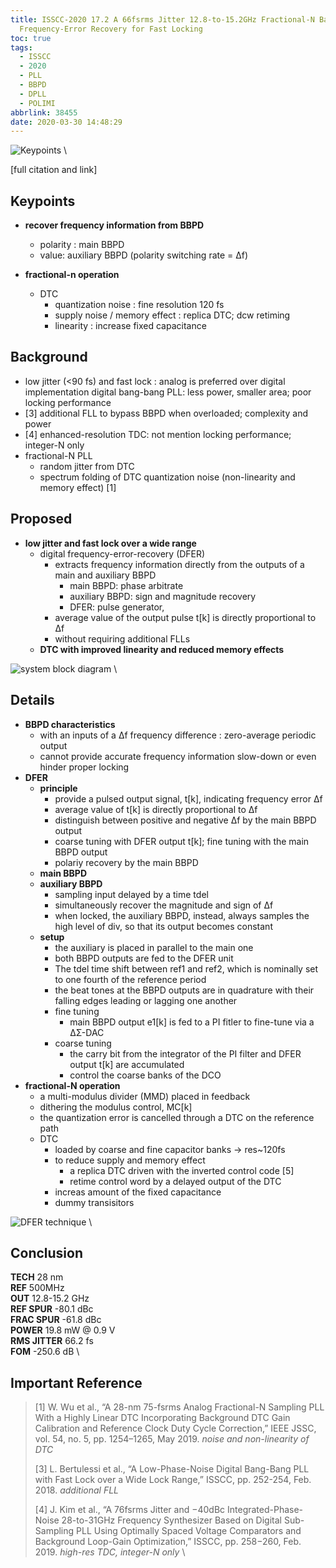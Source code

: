 ```yaml
---
title: ISSCC-2020 17.2 A 66fsrms Jitter 12.8-to-15.2GHz Fractional-N Bang-Bang PLL with Digital
  Frequency-Error Recovery for Fast Locking
toc: true
tags:
  - ISSCC
  - 2020
  - PLL
  - BBPD
  - DPLL
  - POLIMI
abbrlink: 38455
date: 2020-03-30 14:48:29
---
```


![Keypoints](https://i.loli.net/2020/03/31/h8uMvLwpY7iPZyJ.png) \

[full citation and link]

## Keypoints

- **recover frequency information from BBPD**
  - polarity : main BBPD
  - value: auxiliary BBPD (polarity switching rate = Δf)

- **fractional-n operation**
  - DTC
    - quantization noise : fine resolution 120 fs
    - supply noise / memory effect : replica DTC; dcw retiming
    - linearity : increase fixed capacitance

## Background

- low jitter (<90 fs) and fast lock : analog is preferred over digital implementation
digital bang-bang PLL: less power, smaller area; poor locking performance
- [3] additional FLL to bypass BBPD when overloaded; complexity and power
- [4] enhanced-resolution TDC: not mention locking performance; integer-N only
- fractional-N PLL
  - random jitter from DTC
  - spectrum folding of DTC quantization noise (non-linearity and memory effect) [1]

## Proposed

- **low jitter and fast lock over a wide range**
  - digital frequency-error-recovery (DFER)
    - extracts frequency information directly from the outputs of a main and auxiliary BBPD
      - main BBPD: phase arbitrate
      - auxiliary BBPD: sign and magnitude recovery
      - DFER: pulse generator,
    - average value of the output pulse t[k] is directly proportional to Δf
    - without requiring additional FLLs
  - **DTC with improved linearity and reduced memory effects**

![system block diagram](https://i.loli.net/2020/03/31/hPcW2oepqj81URl.png) \

## Details

- **BBPD characteristics**
  - with an inputs of a Δf frequency difference : zero-average periodic output
  - cannot provide accurate frequency information
slow-down or even hinder proper locking
- **DFER**
  - **principle**
    - provide a pulsed output signal, t[k], indicating frequency error Δf
    - average value of t[k] is directly proportional to Δf
    - distinguish between positive and negative Δf by the main BBPD output
    - coarse tuning with DFER output t[k]; fine tuning with the main BBPD output
    - polariy recovery by the main BBPD
  - **main BBPD**
  - **auxiliary BBPD**
    - sampling input delayed by a time tdel
    - simultaneously recover the magnitude and sign of Δf
    - when locked, the auxiliary BBPD, instead, always samples the high level of div, so that its output becomes constant
  - **setup**
    - the auxiliary is placed in parallel to the main one
    - both BBPD outputs are fed to the DFER unit
    - The tdel time shift between ref1 and ref2, which is nominally set to one fourth of the reference period
    - the beat tones at the BBPD outputs are in quadrature with their falling edges leading or lagging one another
    - fine tuning
      - main BBPD output e1[k] is fed to a PI fitler to fine-tune via a ΔΣ-DAC
    - coarse tuning
      - the carry bit from the integrator of the PI filter and DFER output t[k] are accumulated
      - control the coarse banks of the DCO
- **fractional-N operation**
  - a multi-modulus divider (MMD) placed in feedback
  - dithering the modulus control, MC[k]
  - the quantization error is cancelled through a DTC on the reference path
  - DTC
    - loaded by coarse and fine capacitor banks -> res~120fs
    - to reduce supply and memory effect
      - a replica DTC driven with the inverted control code [5]
      - retime control word by a delayed output of the DTC
    - increas amount of the fixed capacitance
    - dummy transisitors

![DFER technique](https://i.loli.net/2020/03/31/v2okrJdY1gKjFBD.png) \

## Conclusion

**TECH** 28 nm \
**REF** 500MHz \
**OUT** 12.8-15.2 GHz \
**REF SPUR** -80.1 dBc \
**FRAC SPUR** -61.8 dBc \
**POWER** 19.8 mW @ 0.9 V \
**RMS JITTER** 66.2 fs \
**FOM** -250.6 dB \

## Important Reference

> [1] W. Wu et al., “A 28-nm 75-fsrms Analog Fractional-N Sampling PLL With a Highly Linear DTC Incorporating Background DTC Gain Calibration and Reference Clock Duty Cycle Correction,” IEEE JSSC, vol. 54, no. 5, pp. 1254–1265, May 2019.
*noise and non-linearity of DTC*
>
> [3] L. Bertulessi et al., “A Low-Phase-Noise Digital Bang-Bang PLL with Fast Lock over a Wide Lock Range,” ISSCC, pp. 252-254, Feb. 2018.
*additional FLL*
>
> [4] J. Kim et al., “A 76fsrms Jitter and −40dBc Integrated-Phase-Noise 28-to-31GHz Frequency Synthesizer Based on Digital Sub-Sampling PLL Using Optimally Spaced Voltage Comparators and Background Loop-Gain Optimization,” ISSCC, pp. 258−260, Feb. 2019.
*high-res TDC, integer-N only* \
